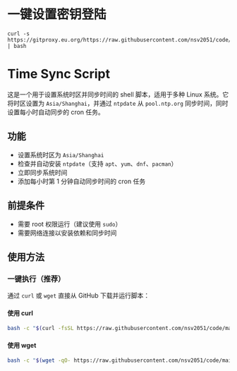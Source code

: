 # 一键设置密钥登陆
 ```
 curl -s https://gitproxy.eu.org/https://raw.githubusercontent.com/nsv2051/code/main/add_ssh_key.sh | bash
 ```
# Time Sync Script

这是一个用于设置系统时区并同步时间的 shell 脚本，适用于多种 Linux 系统。它将时区设置为 `Asia/Shanghai`，并通过 `ntpdate` 从 `pool.ntp.org` 同步时间，同时设置每小时自动同步的 cron 任务。

## 功能
- 设置系统时区为 `Asia/Shanghai`
- 检查并自动安装 `ntpdate`（支持 `apt`、`yum`、`dnf`、`pacman`）
- 立即同步系统时间
- 添加每小时第 1 分钟自动同步时间的 cron 任务

## 前提条件
- 需要 root 权限运行（建议使用 `sudo`）
- 需要网络连接以安装依赖和同步时间

## 使用方法

### 一键执行（推荐）
通过 `curl` 或 `wget` 直接从 GitHub 下载并运行脚本：

#### 使用 curl
```bash
bash -c "$(curl -fsSL https://raw.githubusercontent.com/nsv2051/code/main/sync-time.sh)"
```
#### 使用 wget
```bash
bash -c "$(wget -qO- https://raw.githubusercontent.com/nsv2051/code/main/sync-time.sh)"
```
